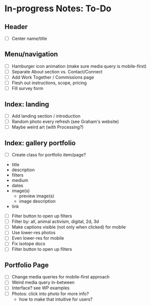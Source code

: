 # In-progress Notes: To-Do


## Header
- [ ] Center name/title

## Menu/navigation
- [ ] Hamburger icon animation (make sure media query is mobile-first)
- [ ] Separate About section vs. Contact/Connect
- [ ] Add Work Together / Commissions page
 - [ ] Flesh out instructions, scope, pricing
 - [ ] Fill survey form

## Index: landing
- [ ] Add landing section / introduction
- [ ] Random photo every refresh (see Graham's website)
- [ ] Maybe weird art (with Processing?)

## Index: gallery portfolio
- [ ] Create class for portfolio item/page?
 * title
 * description
 * filters
 * medium
 * dates
 * image(s)
   * preview image(s)
   * image description
 * link
- [ ] Filter button to open up filters
 - [ ] Filter by: all, animal activism, digital, 2d, 3d
- [ ] Make captions visible (not only when clicked) for mobile
- [ ] Use lower-res photos
 - [ ] Even lower-res for mobile
- [ ] Fix isotope docs
- [ ] Filter button to open up filters

## Portfolio Page
- [ ] Change media queries for mobile-first approach
- [ ] Weird media query in-between
- [ ] Interface? see WP examples
- [ ] Photos: click into photo for more info?
  * how to make that intuitive for users?
